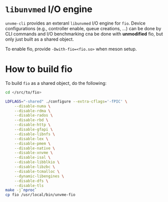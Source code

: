 # `libunvmed` I/O engine

`unvme-cli` provides an exteranl `libunvmed` I/O engine for `fio`.  Device
configurations (e.g., controller enable, queue creations, ...) can be done by
CLI commands and I/O benchmarking cna be done with **unmodified** fio, but only
just built as a shared object.

To enable fio, provide `-Dwith-fio=<fio.so>` when meson setup.

# How to build fio
To build `fio` as a shared object, do the following:

```bash
cd </src/to/fio>

LDFLAGS="-shared" ./configure --extra-cflags='-fPIC' \
	--disable-numa \
	--disable-rdma \
	--disable-rados \
	--disable-rbd \
	--disable-http \
	--disable-gfapi \
	--disable-libnfs \
	--disable-lex \
	--disable-pmem \
	--disable-native \
	--disable-xnvme \
	--disable-isal \
	--disable-libblkio \
	--disable-libzbc \
	--disable-tcmalloc \
	--dynamic-libengines \
	--disable-dfs \
	--disable-tls
make -j`nproc`
cp fio /usr/local/bin/unvme-fio
```
